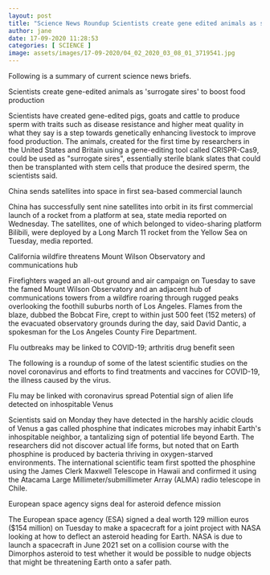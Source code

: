 ```yaml
---
layout: post
title: "Science News Roundup Scientists create gene edited animals as surrogate sires to boost food production Flu outbreaks may be linked to COVID 19 and more"
author: jane 
date: 17-09-2020 11:28:53 
categories: [ SCIENCE ] 
image: assets/images/17-09-2020/04_02_2020_03_08_01_3719541.jpg
---
```

Following is a summary of current science news briefs.

Scientists create gene-edited animals as 'surrogate sires' to boost food production

Scientists have created gene-edited pigs, goats and cattle to produce sperm with traits such as disease resistance and higher meat quality in what they say is a step towards genetically enhancing livestock to improve food production. The animals, created for the first time by researchers in the United States and Britain using a gene-editing tool called CRISPR-Cas9, could be used as "surrogate sires", essentially sterile blank slates that could then be transplanted with stem cells that produce the desired sperm, the scientists said.

China sends satellites into space in first sea-based commercial launch

China has successfully sent nine satellites into orbit in its first commercial launch of a rocket from a platform at sea, state media reported on Wednesday. The satellites, one of which belonged to video-sharing platform Bilibili, were deployed by a Long March 11 rocket from the Yellow Sea on Tuesday, media reported.

California wildfire threatens Mount Wilson Observatory and communications hub

Firefighters waged an all-out ground and air campaign on Tuesday to save the famed Mount Wilson Observatory and an adjacent hub of communications towers from a wildfire roaring through rugged peaks overlooking the foothill suburbs north of Los Angeles. Flames from the blaze, dubbed the Bobcat Fire, crept to within just 500 feet (152 meters) of the evacuated observatory grounds during the day, said David Dantic, a spokesman for the Los Angeles County Fire Department.

Flu outbreaks may be linked to COVID-19; arthritis drug benefit seen

The following is a roundup of some of the latest scientific studies on the novel coronavirus and efforts to find treatments and vaccines for COVID-19, the illness caused by the virus.

Flu may be linked with coronavirus spread Potential sign of alien life detected on inhospitable Venus

Scientists said on Monday they have detected in the harshly acidic clouds of Venus a gas called phosphine that indicates microbes may inhabit Earth's inhospitable neighbor, a tantalizing sign of potential life beyond Earth. The researchers did not discover actual life forms, but noted that on Earth phosphine is produced by bacteria thriving in oxygen-starved environments. The international scientific team first spotted the phosphine using the James Clerk Maxwell Telescope in Hawaii and confirmed it using the Atacama Large Millimeter/submillimeter Array (ALMA) radio telescope in Chile.

European space agency signs deal for asteroid defence mission

The European space agency (ESA) signed a deal worth 129 million euros ($154 million) on Tuesday to make a spacecraft for a joint project with NASA looking at how to deflect an asteroid heading for Earth. NASA is due to launch a spacecraft in June 2021 set on a collision course with the Dimorphos asteroid to test whether it would be possible to nudge objects that might be threatening Earth onto a safer path.
